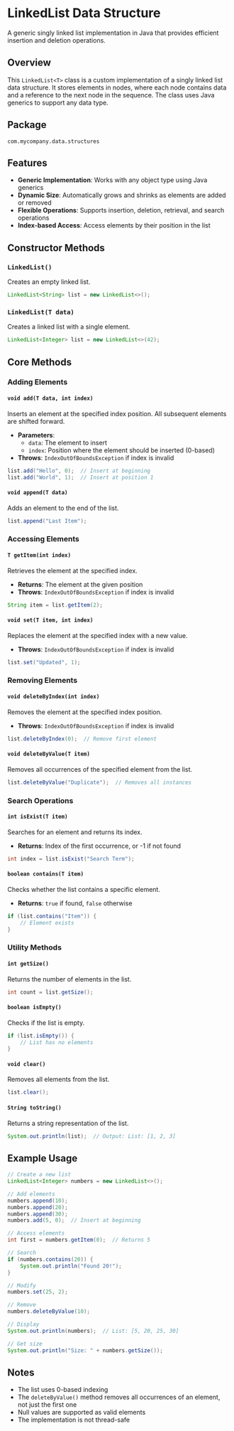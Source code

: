 # LinkedList Data Structure

A generic singly linked list implementation in Java that provides efficient insertion and deletion operations.

## Overview

This `LinkedList<T>` class is a custom implementation of a singly linked list data structure. It stores elements in nodes, where each node contains data and a reference to the next node in the sequence. The class uses Java generics to support any data type.

## Package

```
com.mycompany.data.structures
```

## Features

- **Generic Implementation**: Works with any object type using Java generics
- **Dynamic Size**: Automatically grows and shrinks as elements are added or removed
- **Flexible Operations**: Supports insertion, deletion, retrieval, and search operations
- **Index-based Access**: Access elements by their position in the list

## Constructor Methods

### `LinkedList()`
Creates an empty linked list.

```java
LinkedList<String> list = new LinkedList<>();
```

### `LinkedList(T data)`
Creates a linked list with a single element.

```java
LinkedList<Integer> list = new LinkedList<>(42);
```

## Core Methods

### Adding Elements

#### `void add(T data, int index)`
Inserts an element at the specified index position. All subsequent elements are shifted forward.

- **Parameters**: 
  - `data`: The element to insert
  - `index`: Position where the element should be inserted (0-based)
- **Throws**: `IndexOutOfBoundsException` if index is invalid

```java
list.add("Hello", 0);  // Insert at beginning
list.add("World", 1);  // Insert at position 1
```

#### `void append(T data)`
Adds an element to the end of the list.

```java
list.append("Last Item");
```

### Accessing Elements

#### `T getItem(int index)`
Retrieves the element at the specified index.

- **Returns**: The element at the given position
- **Throws**: `IndexOutOfBoundsException` if index is invalid

```java
String item = list.getItem(2);
```

#### `void set(T item, int index)`
Replaces the element at the specified index with a new value.

- **Throws**: `IndexOutOfBoundsException` if index is invalid

```java
list.set("Updated", 1);
```

### Removing Elements

#### `void deleteByIndex(int index)`
Removes the element at the specified index position.

- **Throws**: `IndexOutOfBoundsException` if index is invalid

```java
list.deleteByIndex(0);  // Remove first element
```

#### `void deleteByValue(T item)`
Removes all occurrences of the specified element from the list.

```java
list.deleteByValue("Duplicate");  // Removes all instances
```

### Search Operations

#### `int isExist(T item)`
Searches for an element and returns its index.

- **Returns**: Index of the first occurrence, or -1 if not found

```java
int index = list.isExist("Search Term");
```

#### `boolean contains(T item)`
Checks whether the list contains a specific element.

- **Returns**: `true` if found, `false` otherwise

```java
if (list.contains("Item")) {
    // Element exists
}
```

### Utility Methods

#### `int getSize()`
Returns the number of elements in the list.

```java
int count = list.getSize();
```

#### `boolean isEmpty()`
Checks if the list is empty.

```java
if (list.isEmpty()) {
    // List has no elements
}
```

#### `void clear()`
Removes all elements from the list.

```java
list.clear();
```

#### `String toString()`
Returns a string representation of the list.

```java
System.out.println(list);  // Output: List: [1, 2, 3]
```

## Example Usage

```java
// Create a new list
LinkedList<Integer> numbers = new LinkedList<>();

// Add elements
numbers.append(10);
numbers.append(20);
numbers.append(30);
numbers.add(5, 0);  // Insert at beginning

// Access elements
int first = numbers.getItem(0);  // Returns 5

// Search
if (numbers.contains(20)) {
    System.out.println("Found 20!");
}

// Modify
numbers.set(25, 2);

// Remove
numbers.deleteByValue(10);

// Display
System.out.println(numbers);  // List: [5, 20, 25, 30]

// Get size
System.out.println("Size: " + numbers.getSize());
```

## Notes

- The list uses 0-based indexing
- The `deleteByValue()` method removes all occurrences of an element, not just the first one
- Null values are supported as valid elements
- The implementation is not thread-safe
